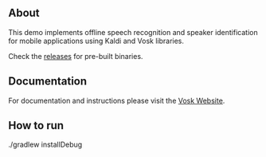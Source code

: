 ## About

This demo implements offline speech recognition and speaker identification for mobile applications using Kaldi and Vosk libraries.

Check the [releases](https://github.com/alphacep/vosk-android-demo/releases) for pre-built binaries.

## Documentation

For documentation and instructions please visit the [Vosk Website](https://alphacephei.com/vosk/android).


## How to run
./gradlew installDebug
